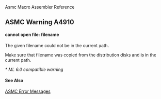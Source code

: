Asmc Macro Assembler Reference

## ASMC Warning A4910

#### cannot open file: filename

The given filename could not be in the current path.

Make sure that filename was copied from the distribution disks and is in the current path.

_* ML 6.0 compatible warning_

#### See Also

[ASMC Error Messages](readme.md)